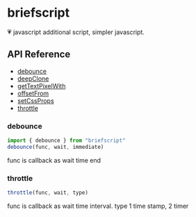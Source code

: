 # briefscript

💗 javascript additional script, simpler javascript.
## API Reference

* [debounce](#debounce)
* [deepClone](#deepClone)
* [getTextPixelWith](#getTextPixelWith)
* [offsetFrom](#offsetFrom)
* [setCssProps](#setCssProps)
* [throttle](#throttle)

### debounce
```js
import { debounce } from "briefscript"
debounce(func, wait, immediate)
```
func is callback as wait time end
### throttle
```js
throttle(func, wait, type)
```
func is callback as wait time interval.
type 1 time stamp, 2 timer
